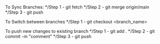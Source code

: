 To Sync Branches:
*/Step 1 - git fetch
*/Step 2 - git merge origin/main
*/Step 3 - git push

To Switch between branches
*/Step 1 - git checkout <branch_name>

To push new changes to existing branch
*/Step 1 - git add .
*/Step 2 - git commit -m "comment"
*/Step 3 - git push
